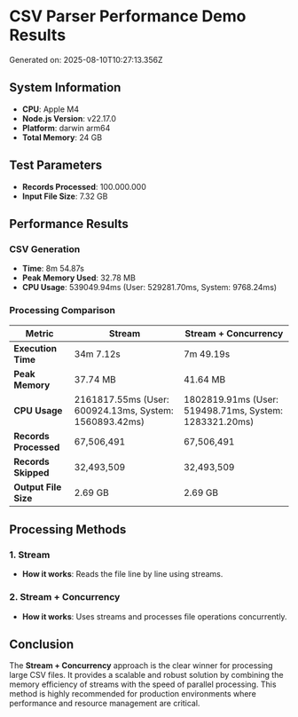 # CSV Parser Performance Demo Results

Generated on: 2025-08-10T10:27:13.356Z

## System Information

- **CPU**: Apple M4
- **Node.js Version**: v22.17.0
- **Platform**: darwin arm64
- **Total Memory**: 24 GB

## Test Parameters

- **Records Processed**: 100.000.000
- **Input File Size**: 7.32 GB

## Performance Results

### CSV Generation

- **Time**: 8m 54.87s
- **Peak Memory Used**: 32.78 MB
- **CPU Usage**: 539049.94ms (User: 529281.70ms, System: 9768.24ms)

### Processing Comparison

| Metric                | Stream                                                 | Stream + Concurrency                                   |
|-----------------------|--------------------------------------------------------|--------------------------------------------------------|
| **Execution Time**    | 34m 7.12s                                              | 7m 49.19s                                              |
| **Peak Memory**       | 37.74 MB                                               | 41.64 MB                                               |
| **CPU Usage**         | 2161817.55ms (User: 600924.13ms, System: 1560893.42ms) | 1802819.91ms (User: 519498.71ms, System: 1283321.20ms) |
| **Records Processed** | 67,506,491                                             | 67,506,491                                             |
| **Records Skipped**   | 32,493,509                                             | 32,493,509                                             |
| **Output File Size**  | 2.69 GB                                                | 2.69 GB                                                |

## Processing Methods

### 1. Stream

- **How it works**: Reads the file line by line using streams.

### 2. Stream + Concurrency

- **How it works**: Uses streams and processes file operations concurrently.

## Conclusion

The **Stream + Concurrency** approach is the clear winner for processing large
CSV files. It provides a scalable and robust solution by combining the memory
efficiency of streams with the speed of parallel processing. This method is
highly recommended for production environments where performance and resource
management are critical.
